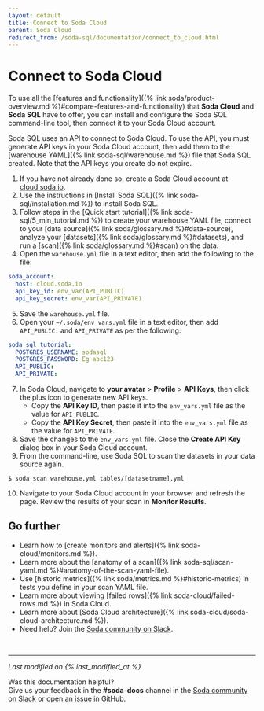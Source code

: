 ```yaml
---
layout: default
title: Connect to Soda Cloud
parent: Soda Cloud
redirect_from: /soda-sql/documentation/connect_to_cloud.html
---
```


# Connect to Soda Cloud

To use all the [features and functionality]({% link soda/product-overview.md %}#compare-features-and-functionality) that **Soda Cloud** and **Soda SQL** have to offer, you can install and configure the Soda SQL command-line tool, then connect it to your Soda Cloud account.

Soda SQL uses an API to connect to Soda Cloud. To use the API, you must generate API keys in your Soda Cloud account, then add them to the [warehouse YAML]({% link soda-sql/warehouse.md %}) file that Soda SQL created. Note that the API keys you create do not expire. 


1. If you have not already done so, create a Soda Cloud account at <a href="https://cloud.soda.io/signup" target="_blank"> cloud.soda.io</a>.
2. Use the instructions in [Install Soda SQL]({% link soda-sql/installation.md %}) to install Soda SQL.
3. Follow steps in the [Quick start tutorial]({% link soda-sql/5_min_tutorial.md %}) to create your warehouse YAML file, connect to your [data source]({% link soda/glossary.md %}#data-source), analyze your [datasets]({% link soda/glossary.md %}#datasets), and run a [scan]({% link soda/glossary.md %}#scan) on the data.
4. Open the `warehouse.yml` file in a text editor, then add the following to the file:
```yaml
soda_account:
  host: cloud.soda.io
  api_key_id: env_var(API_PUBLIC)
  api_key_secret: env_var(API_PRIVATE)
```
5. Save the `warehouse.yml` file.
6. Open your `~/.soda/env_vars.yml` file in a text editor, then add `API_PUBLIC:` and `API_PRIVATE` as per the following:
```yaml
soda_sql_tutorial:
  POSTGRES_USERNAME: sodasql
  POSTGRES_PASSWORD: Eg abc123
  API_PUBLIC: 
  API_PRIVATE: 
```
7. In Soda Cloud, navigate to **your avatar** > **Profile** > **API Keys**, then click the plus icon to generate new API keys.
    * Copy the **API Key ID**, then paste it into the `env_vars.yml` file as the value for `API_PUBLIC`.
    * Copy the **API Key Secret**, then paste it into the `env_vars.yml` file as the value for `API_PRIVATE`.
8. Save the changes to the `env_vars.yml` file. Close the **Create API Key** dialog box in your Soda Cloud account.
9. From the command-line, use Soda SQL to scan the datasets in your data source again.
```shell
$ soda scan warehouse.yml tables/[datasetname].yml
```
10. Navigate to your Soda Cloud account in your browser and refresh the page. Review the results of your scan in **Monitor Results**.

## Go further

* Learn how to [create monitors and alerts]({% link soda-cloud/monitors.md %}).
* Learn more about the [anatomy of a scan]({% link soda-sql/scan-yaml.md %}#anatomy-of-the-scan-yaml-file).
* Use [historic metrics]({% link soda/metrics.md %}#historic-metrics) in tests you define in your scan YAML file.
* Learn more about viewing [failed rows]({% link soda-cloud/failed-rows.md %}) in Soda Cloud.
* Learn more about [Soda Cloud architecture]({% link soda-cloud/soda-cloud-architecture.md %}).
* Need help? Join the <a href="http://community.soda.io/slack" target="_blank"> Soda community on Slack</a>.

<br />

---
*Last modified on {% last_modified_at %}*

Was this documentation helpful? <br /> Give us your feedback in the **#soda-docs** channel in the <a href="http://community.soda.io/slack" target="_blank"> Soda community on Slack</a> or <a href="https://github.com/sodadata/docs/issues/new" target="_blank">open an issue</a> in GitHub.
